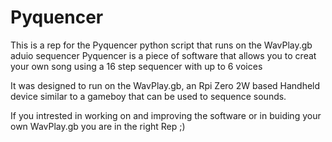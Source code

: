 # Pyquencer
This is a rep for the Pyquencer python script that runs on the WavPlay.gb aduio sequencer
Pyquencer is a piece of software that allows you to creat your own song using a 16 step sequencer with up to 6 voices 

It was designed to run on the WavPlay.gb, an Rpi Zero 2W based Handheld device similar to a gameboy 
that can be used to sequence sounds. 

If you intrested in working on and improving the software or in buiding your own WavPlay.gb you are in the right Rep ;) 
